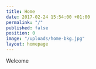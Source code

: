 ```yaml
---
title: Home
date: 2017-02-24 15:54:00 +01:00
permalink: "/"
published: false
position: 0
image: "/uploads/home-bkg.jpg"
layout: homepage
---
```


Welcome